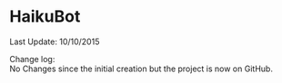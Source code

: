 # HaikuBot
Last Update: 10/10/2015

Change log:  
    No Changes since the initial creation but the  project is now on GitHub.
